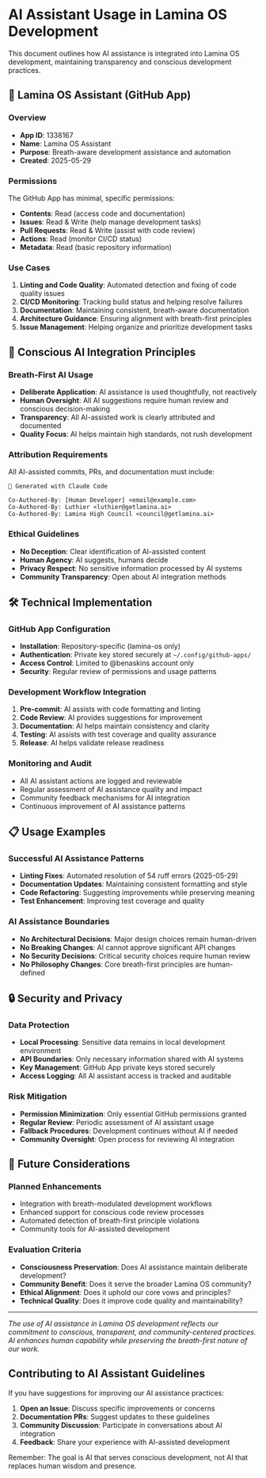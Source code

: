 # AI Assistant Usage in Lamina OS Development

This document outlines how AI assistance is integrated into Lamina OS development, maintaining transparency and conscious development practices.

## 🤖 Lamina OS Assistant (GitHub App)

### Overview
- **App ID**: 1338167
- **Name**: Lamina OS Assistant  
- **Purpose**: Breath-aware development assistance and automation
- **Created**: 2025-05-29

### Permissions
The GitHub App has minimal, specific permissions:
- **Contents**: Read (access code and documentation)
- **Issues**: Read & Write (help manage development tasks)
- **Pull Requests**: Read & Write (assist with code review)
- **Actions**: Read (monitor CI/CD status)
- **Metadata**: Read (basic repository information)

### Use Cases
1. **Linting and Code Quality**: Automated detection and fixing of code quality issues
2. **CI/CD Monitoring**: Tracking build status and helping resolve failures
3. **Documentation**: Maintaining consistent, breath-aware documentation
4. **Architecture Guidance**: Ensuring alignment with breath-first principles
5. **Issue Management**: Helping organize and prioritize development tasks

## 🧘 Conscious AI Integration Principles

### Breath-First AI Usage
- **Deliberate Application**: AI assistance is used thoughtfully, not reactively
- **Human Oversight**: All AI suggestions require human review and conscious decision-making
- **Transparency**: All AI-assisted work is clearly attributed and documented
- **Quality Focus**: AI helps maintain high standards, not rush development

### Attribution Requirements
All AI-assisted commits, PRs, and documentation must include:

```
🤖 Generated with Claude Code

Co-Authored-By: [Human Developer] <email@example.com>
Co-Authored-By: Luthier <luthier@getlamina.ai>
Co-Authored-By: Lamina High Council <council@getlamina.ai>
```

### Ethical Guidelines
- **No Deception**: Clear identification of AI-assisted content
- **Human Agency**: AI suggests, humans decide
- **Privacy Respect**: No sensitive information processed by AI systems
- **Community Transparency**: Open about AI integration methods

## 🛠 Technical Implementation

### GitHub App Configuration
- **Installation**: Repository-specific (lamina-os only)
- **Authentication**: Private key stored securely at `~/.config/github-apps/`
- **Access Control**: Limited to @benaskins account only
- **Security**: Regular review of permissions and usage patterns

### Development Workflow Integration
1. **Pre-commit**: AI assists with code formatting and linting
2. **Code Review**: AI provides suggestions for improvement
3. **Documentation**: AI helps maintain consistency and clarity
4. **Testing**: AI assists with test coverage and quality assurance
5. **Release**: AI helps validate release readiness

### Monitoring and Audit
- All AI assistant actions are logged and reviewable
- Regular assessment of AI assistance quality and impact
- Community feedback mechanisms for AI integration
- Continuous improvement of AI assistance patterns

## 📋 Usage Examples

### Successful AI Assistance Patterns
- **Linting Fixes**: Automated resolution of 54 ruff errors (2025-05-29)
- **Documentation Updates**: Maintaining consistent formatting and style
- **Code Refactoring**: Suggesting improvements while preserving meaning
- **Test Enhancement**: Improving test coverage and quality

### AI Assistance Boundaries
- **No Architectural Decisions**: Major design choices remain human-driven
- **No Breaking Changes**: AI cannot approve significant API changes
- **No Security Decisions**: Critical security choices require human review
- **No Philosophy Changes**: Core breath-first principles are human-defined

## 🔒 Security and Privacy

### Data Protection
- **Local Processing**: Sensitive data remains in local development environment
- **API Boundaries**: Only necessary information shared with AI systems
- **Key Management**: GitHub App private keys stored securely
- **Access Logging**: All AI assistant access is tracked and auditable

### Risk Mitigation
- **Permission Minimization**: Only essential GitHub permissions granted
- **Regular Review**: Periodic assessment of AI assistant usage
- **Fallback Procedures**: Development continues without AI if needed
- **Community Oversight**: Open process for reviewing AI integration

## 🌱 Future Considerations

### Planned Enhancements
- Integration with breath-modulated development workflows
- Enhanced support for conscious code review processes
- Automated detection of breath-first principle violations
- Community tools for AI-assisted development

### Evaluation Criteria
- **Consciousness Preservation**: Does AI assistance maintain deliberate development?
- **Community Benefit**: Does it serve the broader Lamina OS community?
- **Ethical Alignment**: Does it uphold our core vows and principles?
- **Technical Quality**: Does it improve code quality and maintainability?

---

*The use of AI assistance in Lamina OS development reflects our commitment to conscious, transparent, and community-centered practices. AI enhances human capability while preserving the breath-first nature of our work.*

## Contributing to AI Assistant Guidelines

If you have suggestions for improving our AI assistance practices:

1. **Open an Issue**: Discuss specific improvements or concerns
2. **Documentation PRs**: Suggest updates to these guidelines
3. **Community Discussion**: Participate in conversations about AI integration
4. **Feedback**: Share your experience with AI-assisted development

Remember: The goal is AI that serves conscious development, not AI that replaces human wisdom and presence.